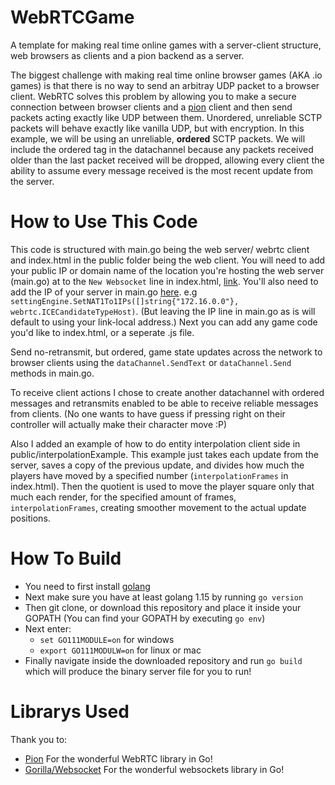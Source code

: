 # WebRTCGame
A template for making real time online games with a server-client structure, web browsers as clients and a pion backend as a server.

The biggest challenge with making real time online browser games (AKA .io games) is that there is no way to send an arbitray UDP packet to a browser client.
WebRTC solves this problem by allowing you to make a secure connection between browser clients and a [pion](https://pion.ly/) client and then send packets acting exactly like UDP between them.
Unordered, unreliable SCTP packets will behave exactly like vanilla UDP, but with encryption. In this example, we will be using an unreliable, **ordered** SCTP packets. We will include the ordered tag in the datachannel because any packets received older than the last packet received will be dropped, allowing every client the ability to assume every message received is the most recent update from the server.

# How to Use This Code
This code is structured with main.go being the web server/ webrtc client and index.html in the public folder being the web client.
You will need to add your public IP or domain name of the location you're hosting the web server (main.go) at to the `New Websocket` line in index.html, [link](https://github.com/wawesomeNOGUI/webrtcGameTemplate/blob/d295837db00cee0f7f999ff949d708660fe523b0/public/index.html#L31). You'll also need to add the IP of your server in main.go [here](https://github.com/wawesomeNOGUI/webrtcGameTemplate/blob/b729c0f31b376b70ee5d6554f5fb4044ba09d60e/main.go#L298). e.g `settingEngine.SetNAT1To1IPs([]string{"172.16.0.0"}, webrtc.ICECandidateTypeHost)`. (But leaving the IP line in main.go as is will default to using your link-local address.)
Next you can add any game code you'd like to index.html, or a seperate .js file.

Send no-retransmit, but ordered, game state updates across the network to browser clients using the `dataChannel.SendText` or `dataChannel.Send` methods in main.go.

To receive client actions I chose to create another datachannel with ordered messages and retransmits enabled to be able to receive reliable messages from clients.
(No one wants to have guess if pressing right on their controller will actually make their character move :P)

Also I added an example of how to do entity interpolation client side in public/interpolationExample. This example just takes each update from the server, saves a copy of the previous update, and divides how much the players have moved by a specified number (`interpolationFrames` in index.html). Then the quotient is used to move the player square only that much each render, for the specified amount of frames, `interpolationFrames`, creating smoother movement to the actual update positions.

# How To Build
- You need to first install [golang](https://golang.org/)
- Next make sure you have at least golang 1.15 by running `go version`
- Then git clone, or download this repository and place it inside your GOPATH
  (You can find your GOPATH by executing `go env`)
- Next enter:
  - `set GO111MODULE=on` for windows
  - `export GO111MODULW=on` for linux or mac
- Finally navigate inside the downloaded repository and run `go build` which will produce the binary server file for you to run!

# Librarys Used
Thank you to:
- [Pion](https://pion.ly/)
  For the wonderful WebRTC library in Go!
- [Gorilla/Websocket](https://github.com/gorilla/websocket)
  For the wonderful websockets library in Go!

